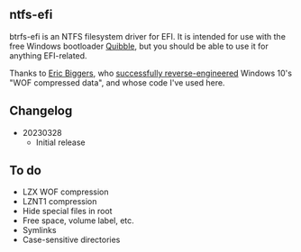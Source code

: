 ntfs-efi
---------

btrfs-efi is an NTFS filesystem driver for EFI. It is intended for use with the free
Windows bootloader [Quibble](https://github.com/maharmstone/quibble), but you
should be able to use it for anything EFI-related.

Thanks to [Eric Biggers](https://github.com/ebiggers), who [successfully reverse-engineered](https://github.com/ebiggers/ntfs-3g-system-compression/) Windows 10's
"WOF compressed data", and whose code I've used here.

Changelog
---------

* 20230328
  * Initial release

To do
-----

* LZX WOF compression
* LZNT1 compression
* Hide special files in root
* Free space, volume label, etc.
* Symlinks
* Case-sensitive directories
